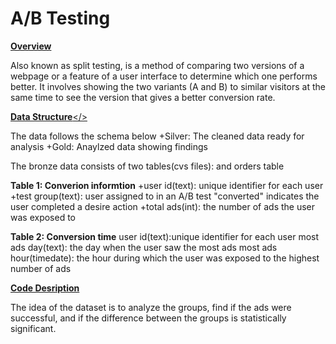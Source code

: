 # A/B Testing

<ins>**Overview**</ins>

Also known as split testing, is a method of comparing two versions of a webpage or a feature of a user interface
to determine which one performs better. It involves showing the two variants (A and B) to similar visitors at
the same time to see the version that gives a better conversion rate.

<ins>**Data Structure**</>

The data follows the schema below
+Silver: The cleaned data ready for analysis
+Gold: Anaylzed data showing findings

The bronze data consists of two tables(cvs files): and orders table

**Table 1: Converion informtion**
+user id(text): unique identifier for each user
+test group(text): user assigned to in an A/B test "converted" indicates the user completed a desire action
+total ads(int): the number of ads the user was exposed to

**Table 2: Conversion time**
user id(text):unique identifier for each user
most ads day(text): the day when the user saw the most ads
most ads hour(timedate): the hour during which the user was exposed to the highest number of ads

<ins>**Code Desription**</ins>

The idea of the dataset is to analyze the groups, find if the ads
were successful, and if the difference between the groups is statistically significant.
